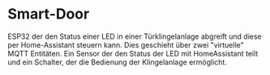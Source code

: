 # Smart-Door

ESP32 der den Status einer LED in einer Türklingelanlage abgreift und diese per Home-Assistant steuern kann.
Dies geschieht über zwei "virtuelle" MQTT Entitäten. Ein Sensor der den Status der LED mit HomeAssistant teilt und ein Schalter, der die Bedienung der Klingelanlage ermöglicht.
